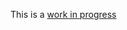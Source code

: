 This is a [work in progress](https://docsify-this.net/?basePath=https://raw.githubusercontent.com/harlows/TERTL509/main/modules/DigitalLiteracy&homepage=overview.md&hide-credits=true&sidebar=true&loadSidebar=_sidebar.md&loadFooter=_footer.md#/)
